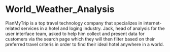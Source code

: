 # World_Weather_Analysis
PlanMyTrip is a top travel technology company that specializes in internet-related services in a hotel and loging industry. Jack, head of analysis for the user interface team, asked to help him collect and present data for customers via the search page which they will then filter based on their preferred travel criteris in order to find their ideal hotel anywhere in a world.
